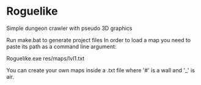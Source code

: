 # Roguelike
Simple dungeon crawler with pseudo 3D graphics


Run make.bat to generate project files
In order to load a map you need to paste its path as a command line argument:

Roguelike.exe res/maps/lvl1.txt

You can create your own maps inside a .txt file where '#' is a wall and '_' is air.
